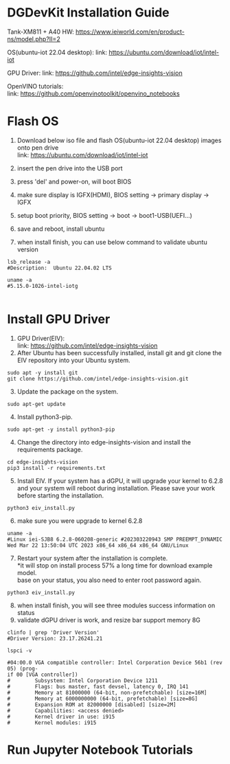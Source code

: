 # DGDevKit Installation Guide

Tank-XM811 + A40
HW: https://www.ieiworld.com/en/product-ns/model.php?II=2

OS(ubuntu-iot 22.04 desktop):
link: https://ubuntu.com/download/iot/intel-iot
    
GPU Driver:
link: https://github.com/intel/edge-insights-vision
   
OpenVINO tutorials:   
link: https://github.com/openvinotoolkit/openvino_notebooks
   
# Flash OS   
1. Download below iso file and flash OS(ubuntu-iot 22.04 desktop) images onto pen drive    
link: https://ubuntu.com/download/iot/intel-iot    
      
2. insert the pen drive into the USB port    
3. press 'del' and power-on, will boot BIOS  
4. make sure display is IGFX(HDMI), BIOS setting -> primary display -> IGFX  
5. setup boot priority, BIOS setting -> boot -> boot1-USB(UEFI...)   
6. save and reboot, install ubuntu    
7. when install finish, you can use below command to validate ubuntu version
```shell
lsb_release -a
#Description:  Ubuntu 22.04.02 LTS
   
uname -a   
#5.15.0-1026-intel-iotg 
   
```

# Install GPU Driver   
1. GPU Driver(EIV):    
link: https://github.com/intel/edge-insights-vision
2. After Ubuntu has been successfully installed, install git and git clone the EIV repository into your Ubuntu system.   
```shell
sudo apt -y install git
git clone https://github.com/intel/edge-insights-vision.git
```
3. Update the package on the system.
```shell
sudo apt-get update
```
4. Install python3-pip.
```shell
sudo apt-get -y install python3-pip
```
4. Change the directory into edge-insights-vision and install the requirements package.
```shell
cd edge-insights-vision
pip3 install -r requirements.txt
```
5. Install EIV. If your system has a dGPU, it will upgrade your kernel to 6.2.8 and your system will reboot during installation. Please save your work before starting the installation.
```shell
python3 eiv_install.py
```
6. make sure you were upgrade to kernel 6.2.8    
```shell
uname -a
#Linux iei-SJB8 6.2.8-060208-generic #202303220943 SMP PREEMPT_DYNAMIC Wed Mar 22 13:50:04 UTC 2023 x86_64 x86_64 x86_64 GNU/Linux
```
7. Restart your system after the installation is complete.     
*it will stop on install process 57% a long time for download example model.  
base on your status, you also need to enter root password again.
```shell
python3 eiv_install.py
```
8. when install finish, you will see three modules success information on status    
9. validate dGPU driver is work, and resize bar support memory 8G  
```shell
clinfo | grep 'Driver Version'
#Driver Version: 23.17.26241.21
    
lspci -v

#04:00.0 VGA compatible controller: Intel Corporation Device 56b1 (rev 05) (prog-                                                                                 if 00 [VGA controller])
#        Subsystem: Intel Corporation Device 1211
#        Flags: bus master, fast devsel, latency 0, IRQ 141
#        Memory at 81000000 (64-bit, non-prefetchable) [size=16M]
#        Memory at 6000000000 (64-bit, prefetchable) [size=8G]
#        Expansion ROM at 82000000 [disabled] [size=2M]
#        Capabilities: <access denied>
#        Kernel driver in use: i915
#        Kernel modules: i915

```
   
# Run Jupyter Notebook Tutorials   

